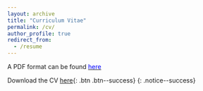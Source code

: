 ```yaml
---
layout: archive
title: "Curriculum Vitae"
permalink: /cv/
author_profile: true
redirect_from:
  - /resume
---
```


<p>A PDF format can be found <a href='https://github.com/TsingQAQ/TsingQAQ.github.io/blob/master/files/CV_Jixiang_Qing.pdf'><font color="blue">here</font></a></p>

Download the CV [here](/files/CV_Jixiang_Qing.pdf){: .btn .btn--success}
{: .notice--success}

